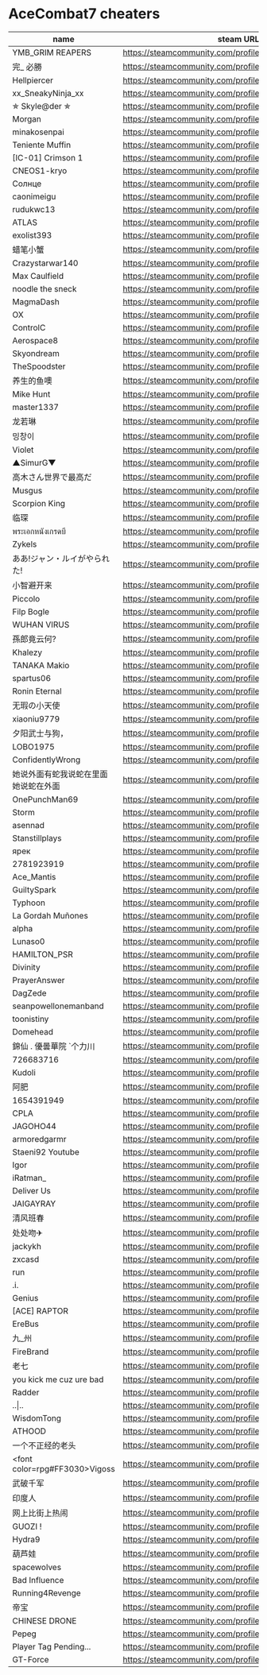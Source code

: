# AceCombat7 cheaters

| name | steam URL |
| ------ | ------ |
| YMB_GRIM REAPERS | https://steamcommunity.com/profiles/76561199501593849 |
| 完_ 必勝 | https://steamcommunity.com/profiles/76561198963991931 |
| Hellpiercer | https://steamcommunity.com/profiles/76561199221096519 |
| xx_SneakyNinja_xx | https://steamcommunity.com/profiles/76561199229848829 |
| ✯ Skyle@der ✯ | https://steamcommunity.com/profiles/76561198829863126 |
| Morgan | https://steamcommunity.com/profiles/76561199245272853 |
| minakosenpai | https://steamcommunity.com/profiles/76561198139082588 |
| Teniente Muffin | https://steamcommunity.com/profiles/76561199097646181 |
| [IC-01] Crimson 1 | https://steamcommunity.com/profiles/76561198881741459 |
| CNEOS1-kryo | https://steamcommunity.com/profiles/76561199590949305 |
| Солнце | https://steamcommunity.com/profiles/76561198898699339 |
| caonimeigu | https://steamcommunity.com/profiles/76561199361973029 |
| rudukwc13 | https://steamcommunity.com/profiles/76561199223936931 |
| ATLAS | https://steamcommunity.com/profiles/76561198930833258 |
| exolist393 | https://steamcommunity.com/profiles/76561199373637935 |
| 蜡笔小蟹 | https://steamcommunity.com/profiles/76561199002216348 |
| Crazystarwar140 | https://steamcommunity.com/profiles/76561198426925179 |
| Max Caulfield | https://steamcommunity.com/profiles/76561198101323037 |
| noodle the sneck | https://steamcommunity.com/profiles/76561199229760980 |
| MagmaDash | https://steamcommunity.com/profiles/76561199004004915 |
| OX | https://steamcommunity.com/profiles/76561198818703363 |
| ControlC | https://steamcommunity.com/profiles/76561198043036941 |
| Aerospace8 | https://steamcommunity.com/profiles/76561198117229678 |
| Skyondream | https://steamcommunity.com/profiles/76561199497116434 |
| TheSpoodster | https://steamcommunity.com/profiles/76561198220391076 |
| 养生的鱼噢 | https://steamcommunity.com/profiles/76561198943227563 |
| Mike Hunt | https://steamcommunity.com/profiles/76561199489780880 |
| master1337 | https://steamcommunity.com/profiles/76561198107387037 |
| 龙若琳 | https://steamcommunity.com/profiles/76561198955687025 |
| 밍창이 | https://steamcommunity.com/profiles/76561198145619796 |
| Violet | https://steamcommunity.com/profiles/76561199140082027 |
| ▲SimurG▼ | https://steamcommunity.com/profiles/76561199401367551 |
| 高木さん世界で最高だ | https://steamcommunity.com/profiles/76561199025138813 |
| Musgus | https://steamcommunity.com/profiles/76561198859884192 |
| Scorpion King | https://steamcommunity.com/profiles/76561198038827316 |
| 临琛 | https://steamcommunity.com/profiles/76561199474926894 |
| พระเอกหนังเกรดบี | https://steamcommunity.com/profiles/76561198398157745 |
| Zykels | https://steamcommunity.com/profiles/76561199227155475 |
| ああ!ジャン・ルイがやられた! | https://steamcommunity.com/profiles/76561198301029341 |
| 小智避开来 | https://steamcommunity.com/profiles/76561198075692143 |
| Piccolo | https://steamcommunity.com/profiles/76561198817889927 |
| Filp Bogle | https://steamcommunity.com/profiles/76561198328779734 |
| WUHAN VIRUS | https://steamcommunity.com/profiles/76561199304050583 |
| 孫郎竟云何? | https://steamcommunity.com/profiles/76561198953392478 |
| Khalezy | https://steamcommunity.com/profiles/76561199150963881 |
| TANAKA Makio | https://steamcommunity.com/profiles/76561199036761417 |
| spartus06 | https://steamcommunity.com/profiles/76561198304384143 |
| Ronin Eternal | https://steamcommunity.com/profiles/76561198150304103 |
| 无瑕の小天使 | https://steamcommunity.com/profiles/76561199158658113 |
| xiaoniu9779 | https://steamcommunity.com/profiles/76561199136741664 |
| 夕阳武士与狗， | https://steamcommunity.com/profiles/76561198294378412 |
| LOBO1975 | https://steamcommunity.com/profiles/76561198143645427 |
| ConfidentlyWrong | https://steamcommunity.com/profiles/76561198982424786 |
| 她说外面有蛇我说蛇在里面她说蛇在外面 | https://steamcommunity.com/profiles/76561199535817299 |
| OnePunchMan69 | https://steamcommunity.com/profiles/76561198177980518 |
| Storm | https://steamcommunity.com/profiles/76561198917360011 |
| asennad | https://steamcommunity.com/profiles/76561199465912684 |
| Stanstillplays | https://steamcommunity.com/profiles/76561198429941928 |
| ярек | https://steamcommunity.com/profiles/76561198076214633 |
| 2781923919 | https://steamcommunity.com/profiles/76561199168111744 |
| Ace_Mantis | https://steamcommunity.com/profiles/76561198301721995 |
| GuiltySpark | https://steamcommunity.com/profiles/76561199507205763 |
| Typhoon | https://steamcommunity.com/profiles/76561199363114608 |
| La Gordah Muñones | https://steamcommunity.com/profiles/76561198396903167 |
| alpha | https://steamcommunity.com/profiles/76561198319585202 |
| Lunaso0 | https://steamcommunity.com/profiles/76561198046742690 |
| HAMILTON_PSR | https://steamcommunity.com/profiles/76561199433034628 |
| Divinity | https://steamcommunity.com/profiles/76561198036859894 |
| PrayerAnswer | https://steamcommunity.com/profiles/76561199216430196 |
| DagZede | https://steamcommunity.com/profiles/76561198127073615 |
| seanpowellonemanband | https://steamcommunity.com/profiles/76561198854660782 |
| toonistiny | https://steamcommunity.com/profiles/76561199378969003 |
| Domehead | https://steamcommunity.com/profiles/76561198012246719 |
| 錦仙 . 優曇華院 `个力川 | https://steamcommunity.com/profiles/76561199438934867 |
| 726683716 | https://steamcommunity.com/profiles/76561198281111612 |
| Kudoli | https://steamcommunity.com/profiles/76561198223744704 |
| 阿肥 | https://steamcommunity.com/profiles/76561198892725495 |
| 1654391949 | https://steamcommunity.com/profiles/76561199071839304 |
| CPLA | https://steamcommunity.com/profiles/76561199390199106 |
| JAGOHO44 | https://steamcommunity.com/profiles/76561199310017870 |
| armoredgarmr | https://steamcommunity.com/profiles/76561198077024574 |
| Staeni92 Youtube | https://steamcommunity.com/profiles/76561199412285976 |
| Igor | https://steamcommunity.com/profiles/76561198990544647 |
| iRatman_ | https://steamcommunity.com/profiles/76561198092502120 |
| Deliver Us | https://steamcommunity.com/profiles/76561198043433411 |
| JAIGAYRAY | https://steamcommunity.com/profiles/76561198030697690 |
| 清风班春 | https://steamcommunity.com/profiles/76561198938976695 |
| 处处吻✈ | https://steamcommunity.com/profiles/76561198980204295 |
| jackykh | https://steamcommunity.com/profiles/76561198083979694 |
| zxcasd | https://steamcommunity.com/profiles/76561198081430238 |
| run | https://steamcommunity.com/profiles/76561199048027117 |
| .i. | https://steamcommunity.com/profiles/76561198107896591 |
| Genius | https://steamcommunity.com/profiles/76561198839646162 |
| [ACE] RAPTOR | https://steamcommunity.com/profiles/76561198073103373 |
| EreBus | https://steamcommunity.com/profiles/76561198209173436 |
| 九_州 | https://steamcommunity.com/profiles/76561198973679329 |
| FireBrand | https://steamcommunity.com/profiles/76561198026289985 |
| 老七 | https://steamcommunity.com/profiles/76561199070000800 |
| you kick me cuz ure bad | https://steamcommunity.com/profiles/76561199086244180 |
| Radder | https://steamcommunity.com/profiles/76561198084874424 |
| ..&#124;.. | https://steamcommunity.com/profiles/76561198108197134 |
| WisdomTong | https://steamcommunity.com/profiles/76561198407886594 |
| ATHOOD | https://steamcommunity.com/profiles/76561198101337488 |
| 一个不正经的老头 | https://steamcommunity.com/profiles/76561198851216499 |
| &lt;font color=rpg#FF3030&gt;Vigoss | https://steamcommunity.com/profiles/76561198078057512 |
| 武破千军 | https://steamcommunity.com/profiles/76561198076137075 |
| 印度人 | https://steamcommunity.com/profiles/76561199032447430 |
| 网上比街上热闹 | https://steamcommunity.com/profiles/76561199028490431 |
| GUOZI ! | https://steamcommunity.com/profiles/76561198445457868 |
| Hydra9 | https://steamcommunity.com/profiles/76561198368034387 |
| 葫芦娃 | https://steamcommunity.com/profiles/76561199116012716 |
| spacewolves | https://steamcommunity.com/profiles/76561198176636826 |
| Bad Influence | https://steamcommunity.com/profiles/76561199201981441 |
| Running4Revenge | https://steamcommunity.com/profiles/76561198080498773 |
| 帝宝 | https://steamcommunity.com/profiles/76561199214277508 |
| CHINESE DRONE | https://steamcommunity.com/profiles/76561199247196637 |
| Pepeg | https://steamcommunity.com/profiles/76561198161141089 |
| Player Tag Pending... | https://steamcommunity.com/profiles/76561198035733380 |
| GT-Force | https://steamcommunity.com/profiles/76561198027532793 |
